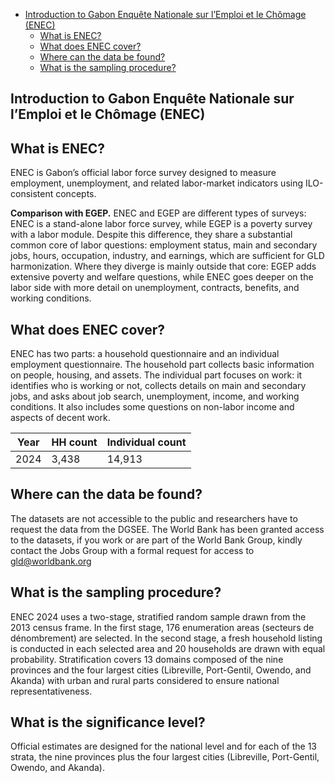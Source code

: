- [Introduction to Gabon Enquête Nationale sur l’Emploi et le Chômage (ENEC)](#enec-intro)
  - [What is ENEC?](#what-is-enec)
  - [What does ENEC cover?](#what-does-enec-cover)
  - [Where can the data be found?](#where-can-the-data-be-found)
  - [What is the sampling procedure?](#what-is-the-sampling-procedure)

<h2 id="enec-intro">
  Introduction to Gabon Enquête Nationale sur l’Emploi et le Chômage (ENEC)
</h2>

## What is ENEC?
ENEC is Gabon’s official labor force survey designed to measure employment, unemployment, and related labor-market indicators using ILO-consistent concepts. 

**Comparison with EGEP.** ENEC and EGEP are different types of surveys: ENEC is a stand-alone labor force survey, while EGEP is a poverty survey with a labor module. Despite this difference, they share a substantial common core of labor questions: employment status, main and secondary jobs, hours, occupation, industry, and earnings, which are sufficient for GLD harmonization. Where they diverge is mainly outside that core: EGEP adds extensive poverty and welfare questions, while ENEC goes deeper on the labor side with more detail on unemployment, contracts, benefits, and working conditions.

## What does ENEC cover?
ENEC has two parts: a household questionnaire and an individual employment questionnaire. The household part collects basic information on people, housing, and assets. The individual part focuses on work: it identifies who is working or not, collects details on main and secondary jobs, and asks about job search, unemployment, income, and working conditions. It also includes some questions on non-labor income and aspects of decent work.

| Year | HH count | Individual count |
|------|----------|------------------|
| 2024 | 3,438    | 14,913           |

## Where can the data be found?
The datasets are not accessible to the public and researchers have to request the data from the DGSEE. The World Bank has been granted access to the datasets, if you work or are part of the World Bank Group, kindly contact the Jobs Group with a formal request for access to gld@worldbank.org

## What is the sampling procedure?
ENEC 2024 uses a two-stage, stratified random sample drawn from the 2013 census frame. In the first stage, 176 enumeration areas (secteurs de dénombrement) are selected. In the second stage, a fresh household listing is conducted in each selected area and 20 households are drawn with equal probability. Stratification covers 13 domains composed of the nine provinces and the four largest cities (Libreville, Port-Gentil, Owendo, and Akanda) with urban and rural parts considered to ensure national representativeness. 

## What is the significance level?
Official estimates are designed for the national level and for each of the 13 strata, the nine provinces plus the four largest cities (Libreville, Port-Gentil, Owendo, and Akanda). 
